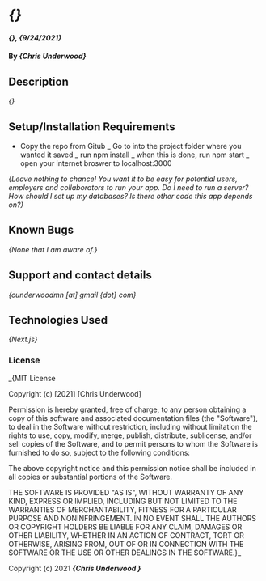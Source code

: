 # _{}_

#### _{}, {9/24/2021}_

#### By _**{Chris Underwood}**_

## Description

_{}_

## Setup/Installation Requirements

- Copy the repo from Gitub
  _ Go to into the project folder where you wanted it saved
  _ run npm install
  _ when this is done, run npm start
  _ open your internet broswer to localhost:3000

_{Leave nothing to chance! You want it to be easy for potential users, employers and collaborators to run your app. Do I need to run a server? How should I set up my databases? Is there other code this app depends on?}_

## Known Bugs

_{None that I am aware of.}_

## Support and contact details

_{cunderwoodmn [at] gmail {dot} com}_

## Technologies Used

_{Next.js}_

### License

_{MIT License

Copyright (c) [2021] [Chris Underwood]

Permission is hereby granted, free of charge, to any person obtaining a copy of this software and associated documentation files (the "Software"), to deal in the Software without restriction, including without limitation the rights to use, copy, modify, merge, publish, distribute, sublicense, and/or sell copies of the Software, and to permit persons to whom the Software is furnished to do so, subject to the following conditions:

The above copyright notice and this permission notice shall be included in all copies or substantial portions of the Software.

THE SOFTWARE IS PROVIDED "AS IS", WITHOUT WARRANTY OF ANY KIND, EXPRESS OR IMPLIED, INCLUDING BUT NOT LIMITED TO THE WARRANTIES OF MERCHANTABILITY, FITNESS FOR A PARTICULAR PURPOSE AND NONINFRINGEMENT. IN NO EVENT SHALL THE AUTHORS OR COPYRIGHT HOLDERS BE LIABLE FOR ANY CLAIM, DAMAGES OR OTHER LIABILITY, WHETHER IN AN ACTION OF CONTRACT, TORT OR OTHERWISE, ARISING FROM, OUT OF OR IN CONNECTION WITH THE SOFTWARE OR THE USE OR OTHER DEALINGS IN THE SOFTWARE.}_

Copyright (c) 2021 **_{Chris Underwood }_**